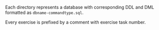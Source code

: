Each directory represents a database with corresponding DDL and DML formatted as `dbname-commandtype.sql`.

Every exercise is prefixed by a comment with exercise task number.